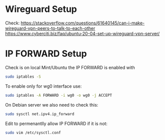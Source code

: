 # Wireguard Setup

Check:
https://stackoverflow.com/questions/61640145/can-i-make-wireguard-vpn-peers-to-talk-to-each-other
https://www.cyberciti.biz/faq/ubuntu-20-04-set-up-wireguard-vpn-server/

# IP FORWARD Setup

Check is on local Mint/Ubuntu the IP FORWARD is enabled with
```bash
sudo iptables -S
```

To enable only for wg0 interface use:
```bash
sudo iptables -A FORWARD -i wg0 -o wg0 -j ACCEPT
```

On Debian server we also need to check this:
```bash
sudo sysctl net.ipv4.ip_forward
```

Edit to permenantlly allow IP FORWARD if it is not:
```bash
sudo vim /etc/sysctl.conf
```

